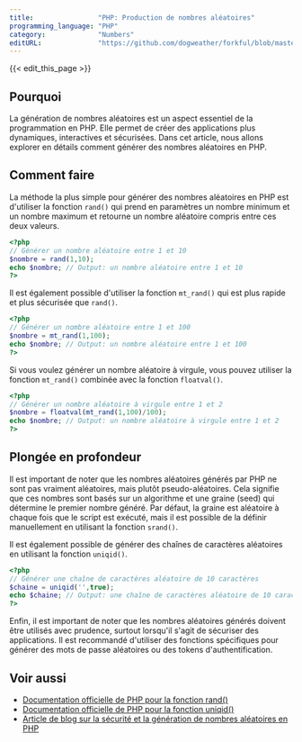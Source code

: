 ```yaml
---
title:                "PHP: Production de nombres aléatoires"
programming_language: "PHP"
category:             "Numbers"
editURL:              "https://github.com/dogweather/forkful/blob/master/content/fr/php/generating-random-numbers.md"
---
```


{{< edit_this_page >}}

## Pourquoi 

La génération de nombres aléatoires est un aspect essentiel de la programmation en PHP. Elle permet de créer des applications plus dynamiques, interactives et sécurisées. Dans cet article, nous allons explorer en détails comment générer des nombres aléatoires en PHP.

## Comment faire

La méthode la plus simple pour générer des nombres aléatoires en PHP est d'utiliser la fonction `rand()` qui prend en paramètres un nombre minimum et un nombre maximum et retourne un nombre aléatoire compris entre ces deux valeurs.

```PHP
<?php 
// Générer un nombre aléatoire entre 1 et 10
$nombre = rand(1,10);
echo $nombre; // Output: un nombre aléatoire entre 1 et 10
?>
```

Il est également possible d'utiliser la fonction `mt_rand()` qui est plus rapide et plus sécurisée que `rand()`.

```PHP
<?php 
// Générer un nombre aléatoire entre 1 et 100
$nombre = mt_rand(1,100);
echo $nombre; // Output: un nombre aléatoire entre 1 et 100
?>
```

Si vous voulez générer un nombre aléatoire à virgule, vous pouvez utiliser la fonction `mt_rand()` combinée avec la fonction `floatval()`.

```PHP
<?php 
// Générer un nombre aléatoire à virgule entre 1 et 2
$nombre = floatval(mt_rand(1,100)/100);
echo $nombre; // Output: un nombre aléatoire à virgule entre 1 et 2
?>
```

## Plongée en profondeur

Il est important de noter que les nombres aléatoires générés par PHP ne sont pas vraiment aléatoires, mais plutôt pseudo-aléatoires. Cela signifie que ces nombres sont basés sur un algorithme et une graine (seed) qui détermine le premier nombre généré. Par défaut, la graine est aléatoire à chaque fois que le script est exécuté, mais il est possible de la définir manuellement en utilisant la fonction `srand()`.

Il est également possible de générer des chaînes de caractères aléatoires en utilisant la fonction `uniqid()`.

```PHP
<?php 
// Générer une chaîne de caractères aléatoire de 10 caractères
$chaine = uniqid('',true);
echo $chaine; // Output: une chaîne de caractères aléatoire de 10 caractères
?>
```

Enfin, il est important de noter que les nombres aléatoires générés doivent être utilisés avec prudence, surtout lorsqu'il s'agit de sécuriser des applications. Il est recommandé d'utiliser des fonctions spécifiques pour générer des mots de passe aléatoires ou des tokens d'authentification.

## Voir aussi
- [Documentation officielle de PHP pour la fonction rand()](https://www.php.net/manual/fr/function.rand.php)
- [Documentation officielle de PHP pour la fonction uniqid()](https://www.php.net/manual/fr/function.uniqid.php)
- [Article de blog sur la sécurité et la génération de nombres aléatoires en PHP](https://www.smashingmagazine.com/2012/01/entropy-online-succeeding-in-uncertain-times/)